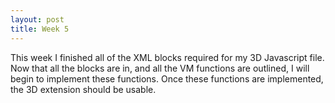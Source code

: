 ```yaml
---
layout: post
title: Week 5
---
```


This week I finished all of the XML blocks required for my 3D Javascript file. Now that all the blocks are in, and all the VM functions are outlined, I will begin to implement these functions. Once these functions are implemented, the 3D extension should be usable. 

